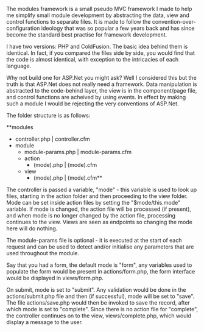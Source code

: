The modules framework is a small pseudo MVC framework I made to help me simplify small module development by abstracting the data, view and control functions to separate files. It is made to follow the convention-over-configuration ideology that was so popular a few years back and has since become the standard best practise for framework development.

I have two versions: PHP and ColdFusion. The basic idea behind them is identical. In fact, if you compared the files side by side, you would find that the code is almost identical, with exception to the intricacies of each language.

Why not build one for ASP.Net you might ask? Well I considered this but the truth is that ASP.Net does not really need a framework. Data manipulation is abstracted to the code-behind layer, the view is in the component/page file, and control functions are acheived by using events. In effect by making such a module I would be rejecting the very conventions of ASP.Net.

The folder structure is as follows:

**modules
  * controller.php | controller.cfm
  * module
    * module-params.php | module-params.cfm
    * action
      * (mode).php | (mode).cfm
    * view
      * (mode).php | (mode).cfm**

The controller is passed a variable, "mode" - this variable is used to look up files, starting in the action folder and then proceeding to the view folder. Mode can be set inside action files by setting the "$mode/this.mode" variable. If mode is changed, the action file will be processed (if present), and when mode is no longer changed by the action file, processing continues to the view. Views are seen as endpoints so changing the mode here will do nothing.

The module-params file is optional - it is executed at the start of each request and can be used to detect and/or initialise any parameters that are used throughout the module.

Say that you had a form, the default mode is "form", any variables used to populate the form would be present in actions/form.php, the form interface would be displayed in views/form.php.

On submit, mode is set to "submit". Any validation would be done in the actions/submit.php file and then (if successful), mode will be set to "save". The file actions/save.php would then be invoked to save the record, after which mode is set to "complete". Since there is no action file for "complete", the controller continues on to the view, views/complete.php, which would display a message to the user.